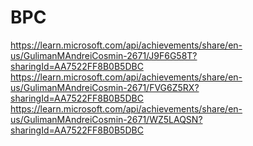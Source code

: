 # BPC
https://learn.microsoft.com/api/achievements/share/en-us/GulimanMAndreiCosmin-2671/J9F6G58T?sharingId=AA7522FF8B0B5DBC
https://learn.microsoft.com/api/achievements/share/en-us/GulimanMAndreiCosmin-2671/FVG6Z5RX?sharingId=AA7522FF8B0B5DBC
https://learn.microsoft.com/api/achievements/share/en-us/GulimanMAndreiCosmin-2671/WZ5LAQSN?sharingId=AA7522FF8B0B5DBC
